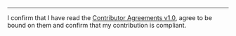 
______________________________________
I confirm that I have read the [Contributor Agreements v1.0](https://github.com/robstoll/atrium/blob/master/.github/Contributor%20Agreements%20v1.0.txt), agree to be bound on them and confirm that my contribution is compliant.

